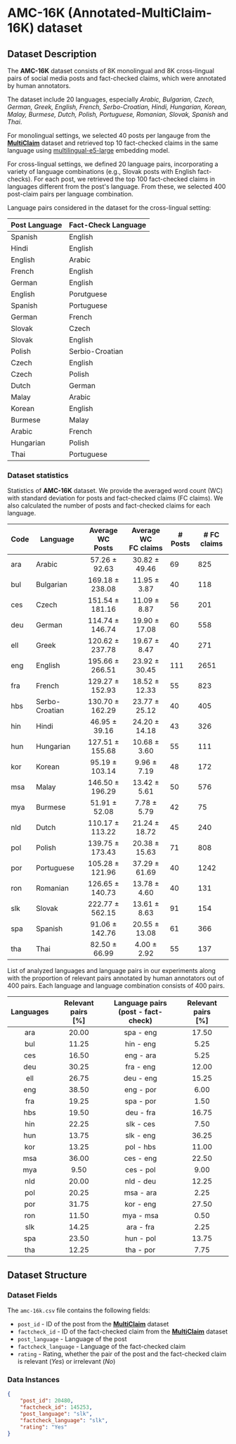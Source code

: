 # AMC-16K (Annotated-MultiClaim-16K) dataset

## Dataset Description

The **AMC-16K** dataset consists of 8K monolingual and 8K cross-lingual pairs of social media posts and fact-checked claims, which were annotated by human annotators.

The dataset include 20 languages, especially *Arabic, Bulgarian, Czech, German, Greek, English, French, Serbo-Croatian, Hindi, Hungarian, Korean, Malay, Burmese, Dutch, Polish, Portuguese, Romanian, Slovak, Spanish* and *Thai*.

For monolingual settings, we selected 40 posts per langauge from the [**MultiClaim**](https://aclanthology.org/2023.emnlp-main.1027/) dataset and retrieved top 10 fact-checked claims in the same language using [multilingual-e5-large](https://huggingface.co/intfloat/multilingual-e5-large) embedding model.

For cross-lingual settings, we defined 20 language pairs, incorporating a variety of language combinations (e.g., Slovak posts with English fact-checks). For each post, we retrieved the top 100 fact-checked claims in languages different from the post's language. From these, we selected 400 post-claim pairs per language combination.

Language pairs considered in the dataset for the cross-lingual setting:

| Post Language | Fact-Check Language |
| --- | --- |
| Spanish | English |
| Hindi | English |
| English | Arabic |
| French | English |
| German | English |
| English | Porutguese |
| Spanish | Portuguese |
| German | French |
| Slovak | Czech |
| Slovak | English |
| Polish | Serbio-Croatian |
| Czech | English |
| Czech | Polish |
| Dutch | German |
| Malay | Arabic |
| Korean | English |
| Burmese | Malay |
| Arabic | French |
| Hungarian | Polish |
| Thai | Portuguese |

### Dataset statistics

Statistics of **AMC-16K** dataset. We provide the averaged word count (WC) with standard deviation for posts and fact-checked claims (FC claims). We also calculated the number of posts and fact-checked claims for each language.

| Code | Language       | Average WC<br>Posts | Average WC<br>FC claims | \# Posts | \# FC claims |
|------|----------------|:-------------------:|:-----------------------:|----------|--------------|
| ara  | Arabic         |   57.26 $\pm$ 92.63 |       30.82 $\pm$ 49.46 |       69 |          825 |
| bul  | Bulgarian      | 169.18 $\pm$ 238.08 |        11.95 $\pm$ 3.87 |       40 |          118 |
| ces  | Czech          | 151.54 $\pm$ 181.16 |        11.09 $\pm$ 8.87 |       56 |          201 |
| deu  | German         | 114.74 $\pm$ 146.74 |       19.90 $\pm$ 17.08 |       60 |          558 |
| ell  | Greek          | 120.62 $\pm$ 237.78 |        19.67 $\pm$ 8.47 |       40 |          271 |
| eng  | English        | 195.66 $\pm$ 266.51 |       23.92 $\pm$ 30.45 |      111 |         2651 |
| fra  | French         | 129.27 $\pm$ 152.93 |       18.52 $\pm$ 12.33 |       55 |          823 |
| hbs  | Serbo-Croatian | 130.70 $\pm$ 162.29 |       23.77 $\pm$ 25.12 |       40 |          405 |
| hin  | Hindi          |   46.95 $\pm$ 39.16 |       24.20 $\pm$ 14.18 |       43 |          326 |
| hun  | Hungarian      | 127.51 $\pm$ 155.68 |        10.68 $\pm$ 3.60 |       55 |          111 |
| kor  | Korean         |  95.19 $\pm$ 103.14 |         9.96 $\pm$ 7.19 |       48 |          172 |
| msa  | Malay          | 146.50 $\pm$ 196.29 |        13.42 $\pm$ 5.61 |       50 |          576 |
| mya  | Burmese        |   51.91 $\pm$ 52.08 |         7.78 $\pm$ 5.79 |       42 |           75 |
| nld  | Dutch          | 110.17 $\pm$ 113.22 |       21.24 $\pm$ 18.72 |       45 |          240 |
| pol  | Polish         | 139.75 $\pm$ 173.43 |       20.38 $\pm$ 15.63 |       71 |          808 |
| por  | Portuguese     | 105.28 $\pm$ 121.96 |       37.29 $\pm$ 61.69 |       40 |         1242 |
| ron  | Romanian       | 126.65 $\pm$ 140.73 |        13.78 $\pm$ 4.60 |       40 |          131 |
| slk  | Slovak         | 222.77 $\pm$ 562.15 |        13.61 $\pm$ 8.63 |       91 |          154 |
| spa  | Spanish        |  91.06 $\pm$ 142.76 |       20.55 $\pm$ 13.08 |       61 |          366 |
| tha  | Thai           |   82.50 $\pm$ 66.99 |         4.00 $\pm$ 2.92 |       55 |          137 |

List of analyzed languages and language pairs in our experiments along with the proportion of relevant pairs annotated by human annotators out of 400 pairs. Each language and language combination consists of 400 pairs.

| Languages | Relevant pairs<br>[%] | Language pairs<br>(post - fact-check) | Relevant pairs<br>[%] |
|:---------:|:---------------------:|:-------------------------------------:|:---------------------:|
|    ara    |                 20.00 |               spa - eng               |                 17.50 |
|    bul    |                 11.25 |               hin - eng               |                  5.25 |
|    ces    |                 16.50 |               eng - ara               |                  5.25 |
|    deu    |                 30.25 |               fra - eng               |                 12.00 |
|    ell    |                 26.75 |               deu - eng               |                 15.25 |
|    eng    |                 38.50 |               eng - por               |                  6.00 |
|    fra    |                 19.25 |               spa - por               |                  1.50 |
|    hbs    |                 19.50 |               deu - fra               |                 16.75 |
|    hin    |                 22.25 |               slk - ces               |                  7.50 |
|    hun    |                 13.75 |               slk - eng               |                 36.25 |
|    kor    |                 13.25 |               pol - hbs               |                 11.00 |
|    msa    |                 36.00 |               ces - eng               |                 22.50 |
|    mya    |                  9.50 |               ces - pol               |                  9.00 |
|    nld    |                 20.00 |               nld - deu               |                 12.25 |
|    pol    |                 20.25 |               msa - ara               |                  2.25 |
|    por    |                 31.75 |               kor - eng               |                 27.50 |
|    ron    |                 11.50 |               mya - msa               |                  0.50 |
|    slk    |                 14.25 |               ara - fra               |                  2.25 |
|    spa    |                 23.50 |               hun - pol               |                 13.75 |
|    tha    |                 12.25 |               tha - por               |                  7.75 |

## Dataset Structure

### Dataset Fields

The `amc-16k.csv` file contains the following fields:

- `post_id` - ID of the post from the [**MultiClaim**](https://zenodo.org/records/7737983) dataset
- `factcheck_id` - ID of the fact-checked claim from the [**MultiClaim**](https://zenodo.org/records/7737983) dataset
- `post_language` - Language of the post
- `factcheck_language` - Language of the fact-checked claim
- `rating` - Rating, whether the pair of the post and the fact-checked claim is relevant (*Yes*) or irrelevant (*No*)

### Data Instances

```json
{
    "post_id": 20480,
    "factcheck_id": 145253,
    "post_language": "slk",
    "factcheck_language": "slk",
    "rating": "Yes"
}
```
